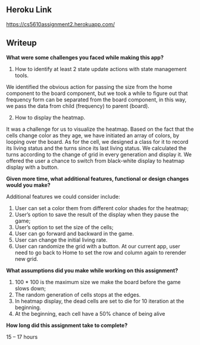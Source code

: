 

## Heroku Link

https://cs5610assignment2.herokuapp.com/



## Writeup

**What were some challenges you faced while making this app?**

1. How to identify at least 2 state update actions with state management tools. 

We identified the obvious action for passing the size from the home component to the board component, but we took a while to figure out that frequency form can be separated from the board component, in this way, we pass the data from child (frequency) to parent (board).

2. How to display the heatmap.

It was a challenge for us to visualize the heatmap. Based on the fact that the cells change color as they age, we have initiated an array of colors, by looping over the board. As for the cell, we designed a class for it to record its living status and the turns since its last living status. We calculated the turns according to the change of grid in every generation and display it. We offered the user a chance to switch from black-white display to heatmap display with a button.

 

**Given more time, what additional features, functional or design changes would you make?**

Additional features we could consider include:

1. User can set a color them from different color shades for the heatmap;
2. User’s option to save the result of the display when they pause the game;
3. User’s option to set the size of the cells;
4.   User can go forward and backward in the game.
5.   User can change the initial living rate.
6. User can randomize the grid with a button. At our current app, user need to go back to Home to set the row and column again to rerender new grid.

 

**What assumptions did you make while working on this assignment?**

1.   100 * 100 is the maximum size we make the board before the game slows down;
2. The random generation of cells stops at the edges.
3. In heatmap display,  the dead cells are set to die for 10 iteration at the beginning.
4.   At the beginning, each cell have a 50% chance of being alive

 

**How long did this assignment take to complete?**

   15 – 17 hours